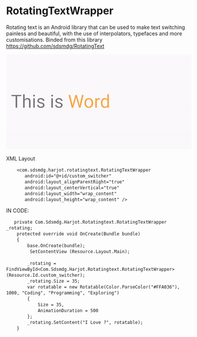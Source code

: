 # RotatingTextWrapper

Rotating text is an Android library that can be used to make text switching painless and beautiful, with the use of interpolators, typefaces and more customisations. Binded from this library https://github.com/sdsmdg/RotatingText

![Alt text](https://github.com/johnjake/RotatingTextWrapper/blob/master/rorate.gif?raw=true "Rotating TextView")

XML Layout

        <com.sdsmdg.harjot.rotatingtext.RotatingTextWrapper
           android:id="@+id/custom_switcher"
           android:layout_alignParentRight="true"
           android:layout_centerVertical="true"
           android:layout_width="wrap_content"
           android:layout_height="wrap_content" />  

IN CODE:

       private Com.Sdsmdg.Harjot.Rotatingtext.RotatingTextWrapper _rotating;
        protected override void OnCreate(Bundle bundle)
        {
            base.OnCreate(bundle);
             SetContentView (Resource.Layout.Main);
            
            _rotating = FindViewById<Com.Sdsmdg.Harjot.Rotatingtext.RotatingTextWrapper>(Resource.Id.custom_switcher);
            _rotating.Size = 35;
            var rotatable = new Rotatable(Color.ParseColor("#FFA036"), 1000, "Coding", "Programming", "Exploring")
            {
                Size = 35,
                AnimationDuration = 500
            };
            _rotating.SetContent("I Love ?", rotatable);
        }



